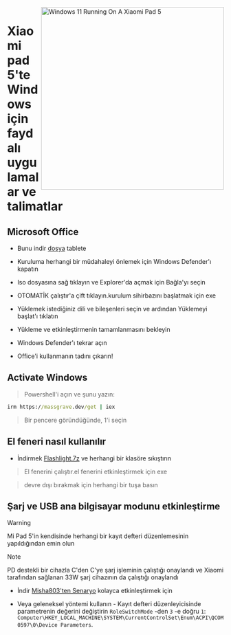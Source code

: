 <img align="right" src="https://raw.githubusercontent.com/erdilS/Port-Windows-11-Xiaomi-Pad-5/main/nabu.png" width="425" alt="Windows 11 Running On A Xiaomi Pad 5">

# Xiaomi pad 5'te Windows için faydalı uygulamalar ve talimatlar

## Microsoft Office

- Bunu indir [dosya](https://drive.google.com/file/d/1st8xVpxtJbe2GVTEZrC_RNumKllR97Hp/view?usp=sharing) tablete
  
- Kuruluma herhangi bir müdahaleyi önlemek için Windows Defender'ı kapatın
  
- Iso dosyasına sağ tıklayın ve Explorer'da açmak için Bağla'yı seçin

- OTOMATİK çalıştır'a çift tıklayın.kurulum sihirbazını başlatmak için exe
  
- Yüklemek istediğiniz dili ve bileşenleri seçin ve ardından Yüklemeyi başlat'ı tıklatın
  
- Yükleme ve etkinleştirmenin tamamlanmasını bekleyin

- Windows Defender'ı tekrar açın

- Office'i kullanmanın tadını çıkarın!

 ## Activate Windows

> Powershell'i açın ve şunu yazın: 

  ```cmd
irm https://massgrave.dev/get | iex 
```
> Bir pencere göründüğünde, 1'i seçin

 ## El feneri nasıl kullanılır

 - İndirmek [Flashlight.7z](https://github.com/erdilS/Port-Windows-11-Xiaomi-Pad-5/releases/download/1.0/flashlight_fix.7z) ve herhangi bir klasöre sıkıştırın

> El fenerini çalıştır.el fenerini etkinleştirmek için exe

> devre dışı bırakmak için herhangi bir tuşa basın

## Şarj ve USB ana bilgisayar modunu etkinleştirme

> [!WARNING]
>  Mi Pad 5'in kendisinde herhangi bir kayıt defteri düzenlemesinin yapıldığından emin olun

> [!NOTE]
> PD destekli bir cihazla C'den C'ye şarj işleminin çalıştığı onaylandı ve Xiaomi tarafından sağlanan 33W şarj cihazının da çalıştığı onaylandı

- İndir [Misha803'ten Senaryo](https://t.me/droidscripts/22) kolayca etkinleştirmek için
 
- Veya geleneksel yöntemi kullanın - Kayıt defteri düzenleyicisinde parametrenin değerini değiştirin ```RoleSwitchMode``` -den ```3``` -e doğru ```1```: ```Computer\HKEY_LOCAL_MACHINE\SYSTEM\CurrentControlSet\Enum\ACPI\QCOM0597\0\Device Parameters```. 



